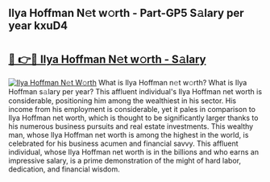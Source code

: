 ## Ilya Hoffman N𝚎t w𝚘rth - Part-GP5 S𝚊lary per year kxuD4

# <h2><a href="http://gc25si.nevu.top/?p=Ilya+Hoffman">🔗 👉🔴 Ilya Hoffman N𝚎t w𝚘rth - S𝚊lary</a></h2>

[![Ilya Hoffman N𝚎t W𝚘rth](https://i.imgur.com/Oavwk0R.jpeg)](http://gc25si.nevu.top/?p=Ilya+Hoffman)
What is Ilya Hoffman n𝚎t w𝚘rth? What is Ilya Hoffman s𝚊lary per year?
This affluent individual's Ilya Hoffman net worth is considerable, positioning him among the wealthiest in his sector. His income from his employment is considerable, yet it pales in comparison to Ilya Hoffman net worth, which is thought to be significantly larger thanks to his numerous business pursuits and real estate investments. This wealthy man, whose Ilya Hoffman net worth is among the highest in the world, is celebrated for his business acumen and financial savvy. This affluent individual, whose Ilya Hoffman net worth is in the billions and who earns an impressive salary, is a prime demonstration of the might of hard labor, dedication, and financial wisdom.
